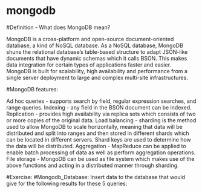 # mongodb

#Definition - What does MongoDB mean?

MongoDB is a cross-platform and open-source document-oriented database, a kind of NoSQL database. 
As a NoSQL database, MongoDB shuns the relational database’s table-based structure to adapt JSON-like documents that have dynamic schemas which it calls BSON. 
This makes data integration for certain types of applications faster and easier. 
MongoDB is built for scalability, high availability and performance from a single server deployment to large and complex multi-site infrastructures.

#MongoDB features:

Ad hoc queries - supports search by field, regular expression searches, and range queries.
Indexing - any field in the BSON document can be indexed.
Replication - provides high availability via replica sets which consists of two or more copies of the original data.
Load balancing - sharding is the method used to allow MongoDB to scale horizontally, meaning that data will be distributed and split into ranges and then stored in different shards which can be located in different servers. Shard keys are used to determine how the data will be distributed.
Aggregation - MapReduce can be applied to enable batch processing of data as well as perform aggregation operations.
File storage - MongoDB can be used as file system which makes use of the above functions and acting in a distributed manner through sharding.

#Exercise:
#Mongodb_Database:
Insert data to the database that would give for the following results for these 5 queries:



